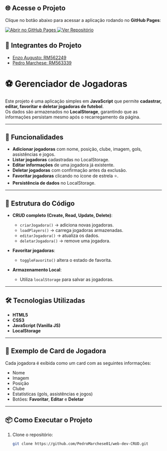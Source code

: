 

## 🌐 Acesse o Projeto

Clique no botão abaixo para acessar a aplicação rodando no **GitHub Pages**:  

<a href="https://seu-usuario.github.io/seu-repositorio/" target="_blank">
  <img src="https://img.shields.io/badge/Abrir%20no-GitHub%20Pages-blue?style=for-the-badge&logo=github" alt="Abrir no GitHub Pages">
</a>

<a href="https://github.com/seu-usuario/seu-repositorio" target="_blank">
  <img src="https://img.shields.io/badge/Ver%20Repositório-black?style=for-the-badge&logo=github" alt="Ver Repositório">
</a>

## 👥 Integrantes do Projeto

- [Enzo Augusto: RM562249](https://github.com/Enzoo-August)
- [Pedro Marchese: RM563339](https://github.com/PedroMarchese01) 

# ⚽ Gerenciador de Jogadoras

Este projeto é uma aplicação simples em **JavaScript** que permite **cadastrar, editar, favoritar e deletar jogadoras de futebol**.  
Os dados são armazenados no **LocalStorage**, garantindo que as informações persistam mesmo após o recarregamento da página.

---

## 🚀 Funcionalidades

- **Adicionar jogadoras** com nome, posição, clube, imagem, gols, assistências e jogos.  
- **Listar jogadoras** cadastradas no LocalStorage.  
- **Editar informações** de uma jogadora já existente.  
- **Deletar jogadoras** com confirmação antes da exclusão.  
- **Favoritar jogadoras** clicando no ícone de estrela ⭐.  
- **Persistência de dados** no LocalStorage.

---

## 📂 Estrutura do Código

- **CRUD completo (Create, Read, Update, Delete)**:
  - `criarJogadora()` → adiciona novas jogadoras.  
  - `loadPlayers()` → carrega jogadoras armazenadas.  
  - `editarJogadora()` → atualiza os dados.  
  - `deletarJogadora()` → remove uma jogadora.  

- **Favoritar jogadoras**:
  - `toggleFavorito()` altera o estado de favorita.  

- **Armazenamento Local**:
  - Utiliza `localStorage` para salvar as jogadoras.  

---

## 🛠️ Tecnologias Utilizadas

- **HTML5**  
- **CSS3**  
- **JavaScript (Vanilla JS)**  
- **LocalStorage**

---

## 📸 Exemplo de Card de Jogadora

Cada jogadora é exibida como um card com as seguintes informações:  
- Nome  
- Imagem  
- Posição  
- Clube  
- Estatísticas (gols, assistências e jogos)  
- Botões: **Favoritar**, **Editar** e **Deletar**

---

## 📦 Como Executar o Projeto

1. Clone o repositório:  
   ```bash
   git clone https://github.com/PedroMarchese01/web-dev-CRUD.git
